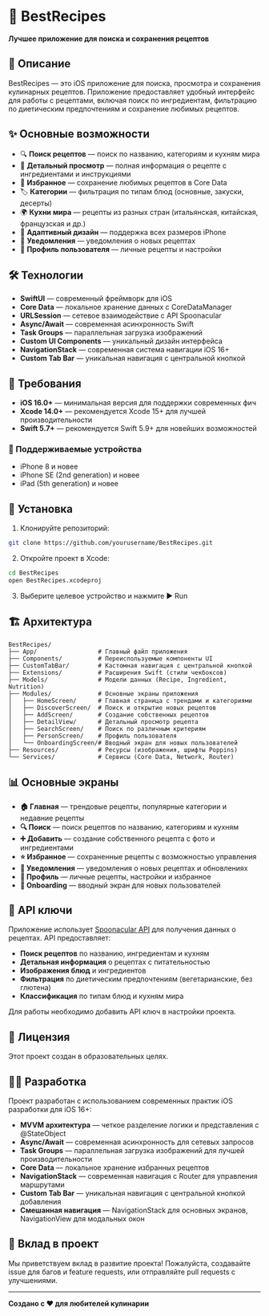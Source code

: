 # 🍳 BestRecipes

**Лучшее приложение для поиска и сохранения рецептов**

## 📱 Описание

BestRecipes — это iOS приложение для поиска, просмотра и сохранения кулинарных рецептов. Приложение предоставляет удобный интерфейс для работы с рецептами, включая поиск по ингредиентам, фильтрацию по диетическим предпочтениям и сохранение любимых рецептов.

## ✨ Основные возможности

- 🔍 **Поиск рецептов** — поиск по названию, категориям и кухням мира
- 📖 **Детальный просмотр** — полная информация о рецепте с ингредиентами и инструкциями
- 💾 **Избранное** — сохранение любимых рецептов в Core Data
- 🏷️ **Категории** — фильтрация по типам блюд (основные, закуски, десерты)
- 🌍 **Кухни мира** — рецепты из разных стран (итальянская, китайская, французская и др.)
- 📱 **Адаптивный дизайн** — поддержка всех размеров iPhone
- 🔔 **Уведомления** — уведомления о новых рецептах
- 👤 **Профиль пользователя** — личные рецепты и настройки

## 🛠 Технологии

- **SwiftUI** — современный фреймворк для iOS
- **Core Data** — локальное хранение данных с CoreDataManager
- **URLSession** — сетевое взаимодействие с API Spoonacular
- **Async/Await** — современная асинхронность Swift
- **Task Groups** — параллельная загрузка изображений
- **Custom UI Components** — уникальный дизайн интерфейса
- **NavigationStack** — современная система навигации iOS 16+
- **Custom Tab Bar** — уникальная навигация с центральной кнопкой

## 📱 Требования

- **iOS 16.0+** — минимальная версия для поддержки современных фич
- **Xcode 14.0+** — рекомендуется Xcode 15+ для лучшей производительности
- **Swift 5.7+** — рекомендуется Swift 5.9+ для новейших возможностей

### 📱 Поддерживаемые устройства
- iPhone 8 и новее
- iPhone SE (2nd generation) и новее
- iPad (5th generation) и новее

## 🚀 Установка

1. Клонируйте репозиторий:
```bash
git clone https://github.com/yourusername/BestRecipes.git
```

2. Откройте проект в Xcode:
```bash
cd BestRecipes
open BestRecipes.xcodeproj
```

3. Выберите целевое устройство и нажмите ▶️ Run

## 🏗 Архитектура

```
BestRecipes/
├── App/                 # Главный файл приложения
├── Components/          # Переиспользуемые компоненты UI
├── CustomTabBar/        # Кастомная навигация с центральной кнопкой
├── Extensions/          # Расширения Swift (стили чекбоксов)
├── Models/              # Модели данных (Recipe, Ingredient, Nutrition)
├── Modules/             # Основные экраны приложения
│   ├── HomeScreen/      # Главная страница с трендами и категориями
│   ├── DiscoverScreen/  # Поиск и открытие новых рецептов
│   ├── AddScreen/       # Создание собственных рецептов
│   ├── DetailView/      # Детальный просмотр рецепта
│   ├── SearchScreen/    # Поиск по различным критериям
│   ├── PersonScreen/    # Профиль пользователя
│   └── OnboardingScreen/# Вводный экран для новых пользователей
├── Resources/           # Ресурсы (изображения, шрифты Poppins)
└── Services/            # Сервисы (Core Data, Network, Router)
```

## 📊 Основные экраны

- **🏠 Главная** — трендовые рецепты, популярные категории и недавние рецепты
- **🔍 Поиск** — поиск рецептов по названию, категориям и кухням
- **➕ Добавить** — создание собственного рецепта с фото и ингредиентами
- **⭐ Избранное** — сохраненные рецепты с возможностью управления
- **🔔 Уведомления** — уведомления о новых рецептах и обновлениях
- **👤 Профиль** — личные рецепты, настройки и избранное
- **📱 Onboarding** — вводный экран для новых пользователей

## 🔑 API ключи

Приложение использует [Spoonacular API](https://spoonacular.com/food-api) для получения данных о рецептах. API предоставляет:
- **Поиск рецептов** по названию, ингредиентам и кухням
- **Детальная информация** о рецептах с питательностью
- **Изображения блюд** и ингредиентов
- **Фильтрация** по диетическим предпочтениям (вегетарианские, без глютена)
- **Классификация** по типам блюд и кухням мира

Для работы необходимо добавить API ключ в настройки проекта.

## 📝 Лицензия

Этот проект создан в образовательных целях.

## 👨‍💻 Разработка

Проект разработан с использованием современных практик iOS разработки для iOS 16+:
- **MVVM архитектура** — четкое разделение логики и представления с @StateObject
- **Async/Await** — современная асинхронность для сетевых запросов
- **Task Groups** — параллельная загрузка изображений для лучшей производительности
- **Core Data** — локальное хранение избранных рецептов
- **NavigationStack** — современная навигация с Router для управления маршрутами
- **Custom Tab Bar** — уникальная навигация с центральной кнопкой добавления
- **Смешанная навигация** — NavigationStack для основных экранов, NavigationView для модальных окон

## 🤝 Вклад в проект

Мы приветствуем вклад в развитие проекта! Пожалуйста, создавайте issue для багов и feature requests, или отправляйте pull requests с улучшениями.

---

**Создано с ❤️ для любителей кулинарии**
